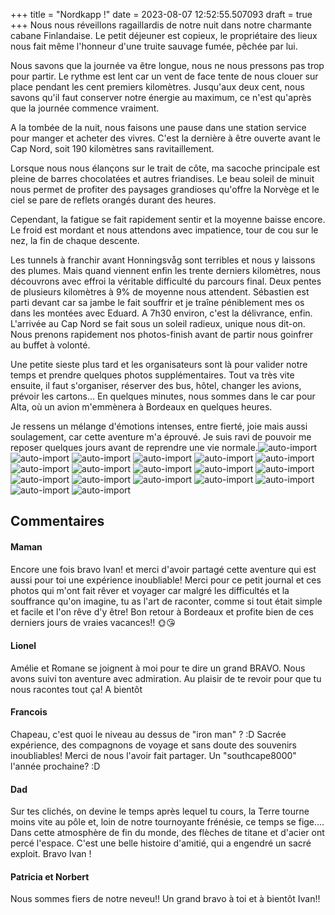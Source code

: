 +++
title = "Nordkapp !"
date = 2023-08-07 12:52:55.507093
draft = true
+++
Nous nous réveillons ragaillardis de notre nuit dans notre charmante cabane Finlandaise. Le petit déjeuner est copieux, le propriétaire des lieux nous fait même l'honneur d'une truite sauvage fumée, pêchée par lui. 

Nous savons que la journée va être longue, nous ne nous pressons pas trop pour partir. Le rythme est lent car un vent de face tente de nous clouer sur place pendant les cent premiers kilomètres. Jusqu'aux deux cent, nous savons qu'il faut conserver notre énergie au maximum, ce n'est qu'après que la journée commence vraiment.

A la tombée de la nuit, nous faisons une pause dans une station service pour manger et acheter des vivres. C'est la dernière à être ouverte avant le Cap Nord, soit 190 kilomètres sans ravitaillement. 

Lorsque nous nous élançons sur le trait de côte, ma sacoche principale est pleine de barres chocolatées et autres friandises.
Le beau soleil de minuit nous permet de profiter des paysages grandioses qu'offre la Norvège et le ciel se pare de reflets orangés durant des heures. 

Cependant, la fatigue se fait rapidement sentir et la moyenne baisse encore. Le froid est mordant et nous attendons avec impatience, tour de cou sur le nez, la fin de chaque descente.

Les tunnels à franchir avant Honningsvåg sont terribles et nous y laissons des plumes. Mais quand viennent enfin les trente derniers kilomètres, nous découvrons avec effroi la véritable difficulté du parcours final. Deux pentes de plusieurs kilomètres à 9% de moyenne nous attendent. Sébastien est parti devant car sa jambe le fait souffrir et je traîne péniblement mes os dans les montées avec Eduard. A 7h30 environ, c'est la délivrance, enfin. L'arrivée au Cap Nord se fait sous un soleil radieux, unique nous dit-on. Nous prenons rapidement nos photos-finish avant de partir nous goinfrer au buffet à volonté.

Une petite sieste plus tard et les organisateurs sont là pour valider notre temps et prendre quelques photos supplémentaires. Tout va très vite ensuite, il faut s'organiser, réserver des bus, hôtel, changer les avions, prévoir les cartons...
En quelques minutes, nous sommes dans le car pour Alta, où un avion m'emmènera à Bordeaux en quelques heures.

Je ressens un mélange d'émotions intenses, entre fierté, joie mais aussi soulagement, car cette aventure m'a éprouvé. Je suis ravi de pouvoir me reposer quelques jours avant de reprendre une vie normale.![auto-import](https://thumbsnap.com/i/umXb4oKh.jpg)
![auto-import](https://thumbsnap.com/i/hPLCGWRe.jpg)
![auto-import](https://thumbsnap.com/i/RCfcWcBF.jpg)
![auto-import](https://thumbsnap.com/i/ykc2RJdf.jpg)
![auto-import](https://thumbsnap.com/i/ZVGgnH9E.jpg)
![auto-import](https://thumbsnap.com/i/oNrm6p1G.jpg)
![auto-import](https://thumbsnap.com/i/6C4F64YH.jpg)
![auto-import](https://thumbsnap.com/i/Kx55Lykg.jpg)
![auto-import](https://thumbsnap.com/i/LLVwvsaX.jpg)
![auto-import](https://thumbsnap.com/i/APGn4MU2.jpg)
![auto-import](https://thumbsnap.com/i/XNjp9mav.jpg)
![auto-import](https://thumbsnap.com/i/svaTEfPu.jpg)
![auto-import](https://thumbsnap.com/i/mbPiMnbF.jpg)
![auto-import](https://thumbsnap.com/i/cJBthsTs.jpg)
![auto-import](https://thumbsnap.com/i/iHAQpUGp.jpg)
![auto-import](https://thumbsnap.com/i/zkNPboqj.jpg)
![auto-import](https://thumbsnap.com/i/HBxuh18V.jpg)
![auto-import](https://thumbsnap.com/i/E4n5mHCz.jpg)
## Commentaires
#### Maman
Encore une fois bravo Ivan! et merci d'avoir partagé cette aventure qui est aussi pour toi une expérience inoubliable! Merci pour ce petit journal et ces photos qui m'ont fait rêver et voyager car malgré les difficultés et la souffrance qu'on imagine, tu as l'art de raconter, comme si tout était simple et facile et l'on rêve d'y être!
Bon retour à Bordeaux et profite bien de ces derniers jours de vraies vacances!!
🌞😘
#### Lionel
Amélie et Romane se joignent à moi pour te dire un grand BRAVO. Nous avons suivi ton aventure avec admiration. Au plaisir de te revoir pour que tu nous racontes tout ça!
A bientôt
#### Francois
Chapeau, c'est quoi le niveau au dessus de "iron man" ? :D 
Sacrée expérience, des compagnons de voyage et sans doute des souvenirs inoubliables!
Merci de nous l'avoir fait partager. 
Un "southcape8000" l'année prochaine? :D
#### Dad
Sur tes clichés, on devine le temps après lequel tu  cours, la Terre tourne moins vite au pôle et, loin de notre tournoyante frénésie, ce temps se fige....
Dans cette atmosphère de fin du monde, des flèches de titane et d'acier ont percé l'espace. C'est  une belle histoire d'amitié, qui a engendré un sacré exploit.
Bravo Ivan !
#### Patricia et Norbert
Nous sommes fiers de notre neveu!!
Un grand bravo à toi et à bientôt Ivan!!
